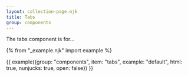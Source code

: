 ```yaml
---
layout: collection-page.njk
title: Tabs
group: components
---
```


The tabs component is for...

{% from "_example.njk" import example %}

{{ example({group: "components", item: "tabs", example: "default", html: true, nunjucks: true, open: false}) }}

